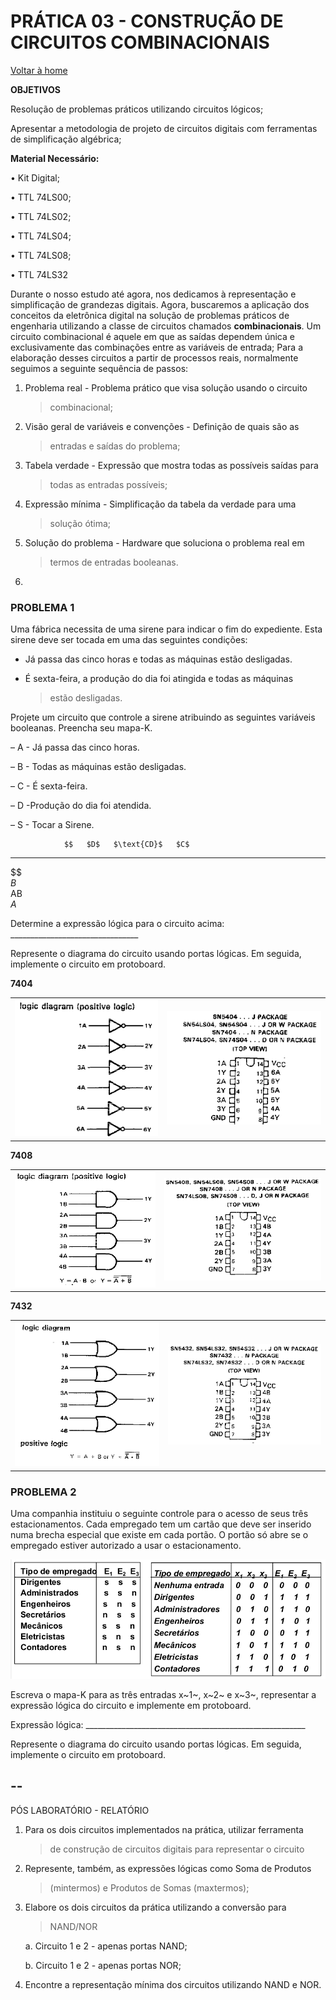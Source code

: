 <script>
  MathJax = {
    tex: {inlineMath: [['$', '$'], ['\\(', '\\)']]}
  };
  </script>
  <script id="MathJax-script" async src="https://cdn.jsdelivr.net/npm/mathjax@3/es5/tex-chtml.js"></script>
  
   <script src="https://cdn.jsdelivr.net/npm/mermaid@8.4.0/dist/mermaid.min.js"></script>
 <script>mermaid.initialize({startOnLoad:true});</script>


# PRÁTICA 03 - CONSTRUÇÃO DE CIRCUITOS COMBINACIONAIS

[Voltar à home](../)


**OBJETIVOS**

Resolução de problemas práticos utilizando circuitos lógicos;

Apresentar a metodologia de projeto de circuitos digitais com
ferramentas de simplificação algébrica;

**Material Necessário:**

• Kit Digital;

• TTL 74LS00;

• TTL 74LS02;

• TTL 74LS04;

• TTL 74LS08;

• TTL 74LS32

Durante o nosso estudo até agora, nos dedicamos à representação e
simplificação de grandezas digitais. Agora, buscaremos a aplicação dos
conceitos da eletrônica digital na solução de problemas práticos de
engenharia utilizando a classe de circuitos chamados **combinacionais**.
Um circuito combinacional é aquele em que as saı́das dependem única e
exclusivamente das combinações entre as variáveis de entrada; Para a
elaboração desses circuitos a partir de processos reais, normalmente
seguimos a seguinte sequência de passos:

1.  Problema real - Problema prático que visa solução usando o circuito
    > combinacional;

2.  Visão geral de variáveis e convenções - Definição de quais são as
    > entradas e saı́das do problema;

3.  Tabela verdade - Expressão que mostra todas as possı́veis saı́das para
    > todas as entradas possı́veis;

4.  Expressão mı́nima - Simplificação da tabela da verdade para uma
    > solução ótima;

5.  Solução do problema - Hardware que soluciona o problema real em
    > termos de entradas booleanas.

6.  

### PROBLEMA 1 

Uma fábrica necessita de uma sirene para indicar o fim do expediente.
Esta sirene deve ser tocada em uma das seguintes condições:

-   Já passa das cinco horas e todas as máquinas estão desligadas.

-   É sexta-feira, a produção do dia foi atingida e todas as máquinas
    > estão desligadas.

Projete um circuito que controle a sirene atribuindo as seguintes
variáveis booleanas. Preencha seu mapa-K.

– A - Já passa das cinco horas.

– B - Todas as máquinas estão desligadas.

– C - É sexta-feira.

– D -Produção do dia foi atendida.

– S - Tocar a Sirene.

                $$   $D$   $\text{CD}$   $C$
  ------------- ---- ----- ------------- -----
  $$                                     
  $B$                                    
  $\text{AB}$                            
  $A$                                    

Determine a expressão lógica para o circuito acima:
\_\_\_\_\_\_\_\_\_\_\_\_\_\_\_\_\_\_\_\_\_\_\_\_\_\_\_\_\_\_\_\_

Represente o diagrama do circuito usando portas lógicas. Em seguida,
implemente o circuito em protoboard.

**7404**

| | |
| :-: | :-:|
| ![](./pr03/media/image2.png) | ![](./pr03/media/image4.png) |



**7408**   

| | |
| :-: | :-:|
| ![](./pr03/media/image5.png) | ![](./pr03/media/image1.png) |

**7432** 

| | |
| :-: | :-:|
| ![](./pr03/media/image3.png) | ![](./pr03/media/image6.png) |

### PROBLEMA 2 

Uma companhia instituiu o seguinte controle para o acesso de seus três
estacionamentos. Cada empregado tem um cartão que deve ser inserido numa
brecha especial que existe em cada portão. O portão só abre se o
empregado estiver autorizado a usar o estacionamento.

![](./pr03/media/image8.png)

Escreva o mapa-K para as três entradas x~1~, x~2~ e x~3~, representar a
expressão lógica do circuito e implemente em protoboard.

Expressão lógica:
\_\_\_\_\_\_\_\_\_\_\_\_\_\_\_\_\_\_\_\_\_\_\_\_\_\_\_\_\_\_\_\_\_\_\_\_\_\_\_\_\_\_\_\_\_\_\_\_\_\_\_\_\_\_\_

Represente o diagrama do circuito usando portas lógicas. Em seguida,
implemente o circuito em protoboard.

  --
  --

PÓS LABORATÓRIO - RELATÓRIO

1.  Para os dois circuitos implementados na prática, utilizar ferramenta
    > de construção de circuitos digitais para representar o circuito

2.  Represente, também, as expressões lógicas como Soma de Produtos
    > (mintermos) e Produtos de Somas (maxtermos);

3.  Elabore os dois circuitos da prática utilizando a conversão para
    > NAND/NOR

    a.  Circuito 1 e 2 - apenas portas NAND;

    b.  Circuito 1 e 2 - apenas portas NOR;

4.  Encontre a representação mínima dos circuitos utilizando NAND e NOR.


